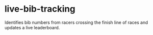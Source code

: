 # live-bib-tracking
Identifies bib numbers from racers crossing the finish line of races and updates a live leaderboard.
